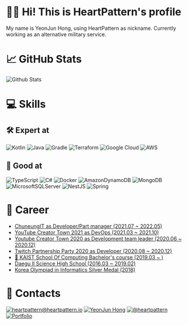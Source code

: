 # 🙋🏻 Hi! This is HeartPattern's profile

My name is YeonJun Hong, using HeartPattern as nickname. Currently working as an alternative military service.

# 📈 GitHub Stats

![Github Stats](https://github-readme-stats.vercel.app/api?username=HeartPattern&theme=blue-green)

# 💻 Skills

## 🛠 Expert at

![Kotlin](https://img.shields.io/badge/kotlin-%230095D5.svg?style=for-the-badge&logo=kotlin&logoColor=white)
![Java](https://img.shields.io/badge/java-%23ED8B00.svg?style=for-the-badge&logo=java&logoColor=white)
![Gradle](https://img.shields.io/badge/Gradle-02303A.svg?style=for-the-badge&logo=Gradle&logoColor=white)
![Terraform](https://img.shields.io/badge/terraform-%235835CC.svg?style=for-the-badge&logo=terraform&logoColor=white)
![Google Cloud](https://img.shields.io/badge/GoogleCloud-%234285F4.svg?style=for-the-badge&logo=google-cloud&logoColor=white)
![AWS](https://img.shields.io/badge/AWS-%23FF9900.svg?style=for-the-badge&logo=amazon-aws&logoColor=white)

## 🔨 Good at

![TypeScript](https://img.shields.io/badge/typescript-%23007ACC.svg?style=for-the-badge&logo=typescript&logoColor=white)
![C#](https://img.shields.io/badge/c%23-%23239120.svg?style=for-the-badge&logo=c-sharp&logoColor=white)
![Docker](https://img.shields.io/badge/docker-%230db7ed.svg?style=for-the-badge&logo=docker&logoColor=white)
![AmazonDynamoDB](https://img.shields.io/badge/Amazon%20DynamoDB-4053D6?style=for-the-badge&logo=Amazon%20DynamoDB&logoColor=white)
![MongoDB](https://img.shields.io/badge/MongoDB-%234ea94b.svg?style=for-the-badge&logo=mongodb&logoColor=white)
![MicrosoftSQLServer](https://img.shields.io/badge/Microsoft%20SQL%20Sever-CC2927?style=for-the-badge&logo=microsoft%20sql%20server&logoColor=white)
![NestJS](https://img.shields.io/badge/nestjs-%23E0234E.svg?style=for-the-badge&logo=nestjs&logoColor=white)
![Spring](https://img.shields.io/badge/spring-%236DB33F.svg?style=for-the-badge&logo=spring&logoColor=white)

# 💼 Career

- [ChuneungIT as Developer/Part manager (2021.07 ~ 2022.05)](https://smartdoctor.cc)
- [YouTube Creator Town 2021 as DevOps (2021.03 ~ 2021.10)](https://youtu.be/SpZ9aXkREkk)
- [Youtube Creator Town 2020 as Development team leader (2020.06 ~ 2020.12)](https://youtu.be/DdP3zVJpIxQ)
- [Twitch Partnership Party 2020 as Developer (2020.08 ~ 2020.12)](https://www.facebook.com/watch/?v=304911230953914)
- [📖 KAIST School Of Computing Bachelor's course (2019.03 ~ )](https://cs.kaist.ac.kr)
- [Daegu Il Science High School (2016.03 ~ 2019.02)](http://www.dg1s.hs.kr)
- [Korea Olympiad in Informatics Silver Medal (2018)](https://koi.or.kr)

# 📮 Contacts

[![heartpattern@heartpattern.io](https://img.shields.io/badge/e--mail-heartpattern%40heartpattern.io-yellow)](mailto:heartpattern@heartpattern.io)
[![YeonJun Hong](https://img.shields.io/badge/linked%20in-YeonJun%20Hong-blue)](https://www.linkedin.com/in/yeonjun-hong-07b618118/)
[![@heartpattern](https://img.shields.io/badge/RocketPunch-YeonJun%20Hong-blue)](https://www.rocketpunch.com/@heartpattern)
[![Portfolio](https://img.shields.io/badge/notion-Portfolio-brightgreen?logo=notion)](https://www.notion.so/heartpattern/0929eb924dfc4273b41e0bfc8ada1e29)

